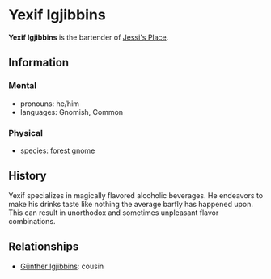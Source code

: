 # Yexif Igjibbins

**Yexif Igjibbins** is the bartender of [Jessi's Place](../leving/jessis-place.md).

## Information

### Mental

- pronouns: he/him
- languages: Gnomish, Common

### Physical

- species: [forest gnome](../../../species/gnome.md#forest-gnome)

## History

Yexif specializes in magically flavored alcoholic beverages. He endeavors to make his drinks taste like nothing the average barfly has happened upon. This can result in unorthodox and sometimes unpleasant flavor combinations.

## Relationships

- [Günther Igjibbins](gunther-igjibbins.md): cousin
